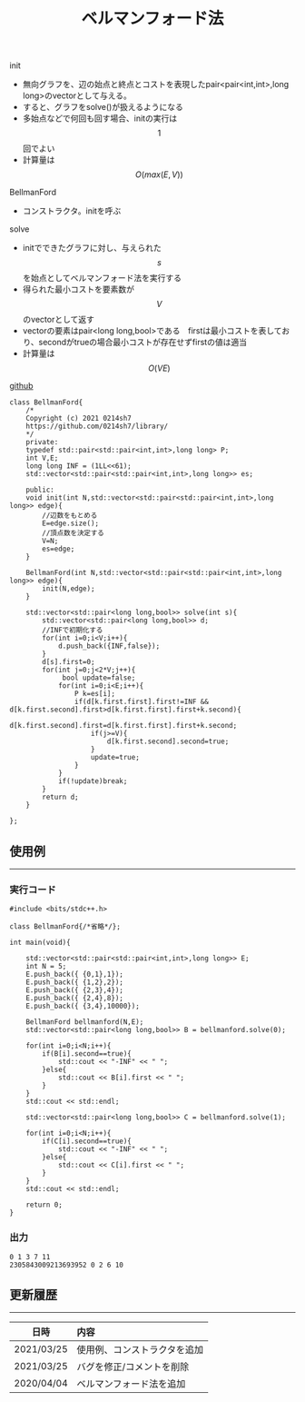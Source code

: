 ﻿---
title: "ベルマンフォード法"
permalink: /posts/bellmanford
writer: 0214sh7
layout: library
---

init
- 無向グラフを、辺の始点と終点とコストを表現したpair<pair<int,int>,long long>のvectorとして与える。
- すると、グラフをsolve()が扱えるようになる
- 多始点などで何回も回す場合、initの実行は$$1$$回でよい
- 計算量は$$Ο(max(E,V))$$

BellmanFord
- コンストラクタ。initを呼ぶ

solve
- initでできたグラフに対し、与えられた$$s$$を始点としてベルマンフォード法を実行する
- 得られた最小コストを要素数が$$V$$のvectorとして返す
- vectorの要素はpair<long long,bool>である　firstは最小コストを表しており、secondがtrueの場合最小コストが存在せずfirstの値は適当
- 計算量は$$Ο(VE)$$

[github](https://github.com/0214sh7/procon-library/blob/master/algorithm/BellmanFord.cpp)

```
class BellmanFord{
    /*
    Copyright (c) 2021 0214sh7
    https://github.com/0214sh7/library/
    */
    private:
    typedef std::pair<std::pair<int,int>,long long> P;
    int V,E;
    long long INF = (1LL<<61);
    std::vector<std::pair<std::pair<int,int>,long long>> es;
    
    public:
    void init(int N,std::vector<std::pair<std::pair<int,int>,long long>> edge){
        //辺数をもとめる　
        E=edge.size();
        //頂点数を決定する
        V=N;
        es=edge;
    }
    
    BellmanFord(int N,std::vector<std::pair<std::pair<int,int>,long long>> edge){
        init(N,edge);
    }

    std::vector<std::pair<long long,bool>> solve(int s){
        std::vector<std::pair<long long,bool>> d;
        //INFで初期化する
        for(int i=0;i<V;i++){
            d.push_back({INF,false});
        }
        d[s].first=0;
        for(int j=0;j<2*V;j++){
             bool update=false;
            for(int i=0;i<E;i++){
                P k=es[i];
                if(d[k.first.first].first!=INF && d[k.first.second].first>d[k.first.first].first+k.second){
                    d[k.first.second].first=d[k.first.first].first+k.second;
                    if(j>=V){
                        d[k.first.second].second=true;
                    }
                    update=true;
                }
            }
            if(!update)break;
        }
        return d;
    }
    
};
```


## 使用例
***

### 実行コード
```
#include <bits/stdc++.h>

class BellmanFord{/*省略*/};

int main(void){
    
    std::vector<std::pair<std::pair<int,int>,long long>> E;
    int N = 5;
    E.push_back({ {0,1},1});
    E.push_back({ {1,2},2});
    E.push_back({ {2,3},4});
    E.push_back({ {2,4},8});
    E.push_back({ {3,4},10000});
    
    BellmanFord bellmanford(N,E);
    std::vector<std::pair<long long,bool>> B = bellmanford.solve(0);
    
    for(int i=0;i<N;i++){
        if(B[i].second==true){
            std::cout << "-INF" << " ";
        }else{
            std::cout << B[i].first << " ";
        }
    }
    std::cout << std::endl;
    
    std::vector<std::pair<long long,bool>> C = bellmanford.solve(1);
    
    for(int i=0;i<N;i++){
        if(C[i].second==true){
            std::cout << "-INF" << " ";
        }else{
            std::cout << C[i].first << " ";
        }
    }
    std::cout << std::endl;
    
    return 0;
}
```

### 出力
```
0 1 3 7 11 
2305843009213693952 0 2 6 10 
```


## 更新履歴
***

| 日時 | 内容 |
| :---: | :--- |
| 2021/03/25 | 使用例、コンストラクタを追加 |
| 2021/03/25 | バグを修正/コメントを削除 |
| 2020/04/04 | ベルマンフォード法を追加 |